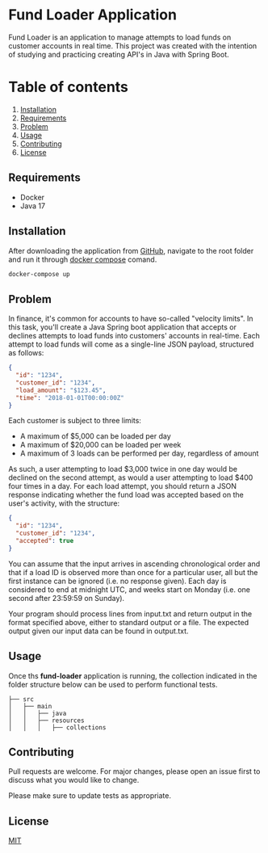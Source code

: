 # Fund Loader Application

Fund Loader is an application to manage attempts to load funds on customer accounts in real time. 
This project was created with the intention of studying and practicing creating API's in Java with Spring Boot. 

# Table of contents
1. [Installation](#installation)
2. [Requirements](#requirements)
3. [Problem](#problem)
4. [Usage](#usage)
5. [Contributing](#contributing)
6. [License](#license)

## Requirements <a name="requirements"></a>

- Docker
- Java 17

## Installation <a name="installation"></a>

After downloading the application from [GitHub](https://github.com/jaddario/fund-loader), navigate to the root folder and run it through [docker compose](https://docs.docker.com/compose/) comand.

```bash
docker-compose up
```
## Problem <a name="problem"></a>

In finance, it's common for accounts to have so-called "velocity limits". In this task, you'll
create a Java Spring boot application that accepts or declines attempts to load funds
into customers' accounts in real-time.
Each attempt to load funds will come as a single-line JSON payload, structured as
follows:

```json
{
  "id": "1234",
  "customer_id": "1234",
  "load_amount": "$123.45",
  "time": "2018-01-01T00:00:00Z"
}
```
Each customer is subject to three limits:
- A maximum of $5,000 can be loaded per day
- A maximum of $20,000 can be loaded per week
- A maximum of 3 loads can be performed per day, regardless of amount

As such, a user attempting to load $3,000 twice in one day would be declined on the
second attempt, as would a user attempting to load $400 four times in a day.
For each load attempt, you should return a JSON response indicating whether the fund
load was accepted based on the user's activity, with the structure:
```json
{
  "id": "1234",
  "customer_id": "1234",
  "accepted": true
}
```
You can assume that the input arrives in ascending chronological order and that if a
load ID is observed more than once for a particular user, all but the first instance can be
ignored (i.e. no response given). Each day is considered to end at midnight UTC, and
weeks start on Monday (i.e. one second after 23:59:59 on Sunday).

Your program should process lines from input.txt and return output in the format
specified above, either to standard output or a file. The expected output given our input
data can be found in output.txt.

## Usage <a name="usage"></a>

Once ths **fund-loader** application is running, the collection indicated in the folder structure 
below can be used to perform functional tests. 

```
├── src
│   ├── main
│   │   ├── java
│   │   ├── resources
│   │   │   ├── collections      
```

## Contributing <a name="contributing"></a>

Pull requests are welcome. For major changes, please open an issue first
to discuss what you would like to change.

Please make sure to update tests as appropriate.

## License <a name="license"></a>

[MIT](https://choosealicense.com/licenses/mit/)